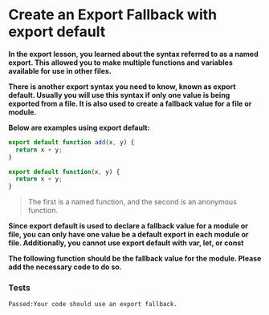 # Create an Export Fallback with export default

**In the export lesson, you learned about the syntax referred to as a named export. This allowed you to make multiple functions and variables available for use in other files.**

**There is another export syntax you need to know, known as export default. Usually you will use this syntax if only one value is being exported from a file. It is also used to create a fallback value for a file or module.**

**Below are examples using export default:**

```js
export default function add(x, y) {
  return x + y;
}

export default function(x, y) {
  return x + y;
}
```

> The first is a named function, and the second is an anonymous function.

**Since export default is used to declare a fallback value for a module or file, you can only have one value be a default export in each module or file. Additionally, you cannot use export default with var, let, or const**

**The following function should be the fallback value for the module. Please add the necessary code to do so.**

### Tests

`Passed:Your code should use an export fallback.`
